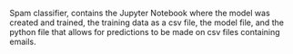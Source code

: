 Spam classifier, contains the Jupyter Notebook where the model was created and trained,
the training data as a csv file, the model file, and the python file that allows for
predictions to be made on csv files containing emails.